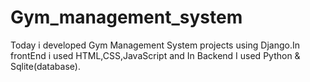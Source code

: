 # Gym_management_system
Today i developed Gym Management System projects using Django.In frontEnd i used HTML,CSS,JavaScript and In Backend I used Python & Sqlite(database).
